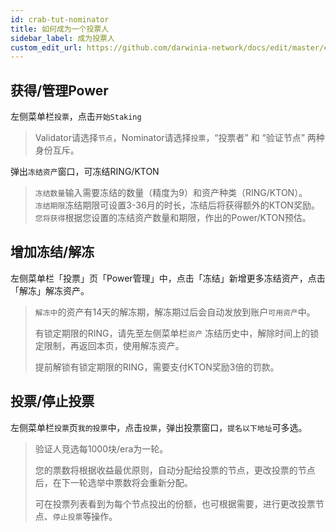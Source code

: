 ```yaml
---
id: crab-tut-nominator
title: 如何成为一个投票人
sidebar_label: 成为投票人
custom_edit_url: https://github.com/darwinia-network/docs/edit/master/content/zh-CN/crab-tut-nominator.md
---
```


## 获得/管理Power

左侧菜单栏`投票`，点击`开始Staking`

> Validator请选择`节点`，Nominator请选择`投票`，“投票者” 和 “验证节点” 两种身份互斥。

弹出`冻结资产`窗口，可冻结RING/KTON

> `冻结数量`输入需要冻结的数量（精度为9）和资产种类（RING/KTON）。  
> `冻结期限`冻结期限可设置3-36月的时长，冻结后将获得额外的KTON奖励。  
> `您将获得`根据您设置的冻结资产数量和期限，作出的Power/KTON预估。

## 增加冻结/解冻

左侧菜单栏「投票」页「Power管理」中，点击「冻结」新增更多冻结资产，点击「解冻」解冻资产。

> `解冻中`的资产有14天的解冻期，解冻期过后会自动发放到账户`可用资产`中。
>
> 有锁定期限的RING，请先至左侧菜单栏`资产` 冻结历史中，解除时间上的锁定限制，再返回本页，使用解冻资产。
>
> 提前解锁有锁定期限的RING，需要支付KTON奖励3倍的罚款。

## 投票/停止投票

左侧菜单栏`投票`页`我的投票`中，点击`投票`，弹出投票窗口，`提名以下地址`可多选。

> 验证人竞选每1000块/era为一轮。
>
> 您的票数将根据收益最优原则，自动分配给投票的节点，更改投票的节点后，在下一轮选举中票数将会重新分配。
>
> 可在投票列表看到为每个节点投出的份额，也可根据需要，进行更改投票节点、`停止投票`等操作。